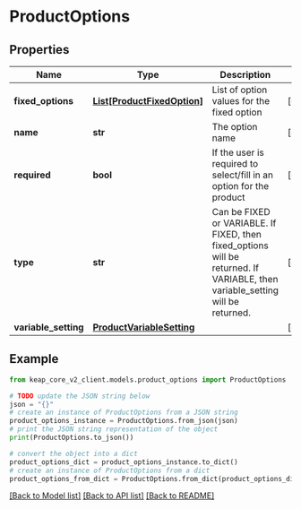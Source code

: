 # ProductOptions


## Properties

Name | Type | Description | Notes
------------ | ------------- | ------------- | -------------
**fixed_options** | [**List[ProductFixedOption]**](ProductFixedOption.md) | List of option values for the fixed option | [optional] 
**name** | **str** | The option name | [optional] 
**required** | **bool** | If the user is required to select/fill in an option for the product | [optional] 
**type** | **str** | Can be FIXED or VARIABLE. If FIXED, then fixed_options will be returned. If VARIABLE, then variable_setting will be returned. | [optional] 
**variable_setting** | [**ProductVariableSetting**](ProductVariableSetting.md) |  | [optional] 

## Example

```python
from keap_core_v2_client.models.product_options import ProductOptions

# TODO update the JSON string below
json = "{}"
# create an instance of ProductOptions from a JSON string
product_options_instance = ProductOptions.from_json(json)
# print the JSON string representation of the object
print(ProductOptions.to_json())

# convert the object into a dict
product_options_dict = product_options_instance.to_dict()
# create an instance of ProductOptions from a dict
product_options_from_dict = ProductOptions.from_dict(product_options_dict)
```
[[Back to Model list]](../README.md#documentation-for-models) [[Back to API list]](../README.md#documentation-for-api-endpoints) [[Back to README]](../README.md)



